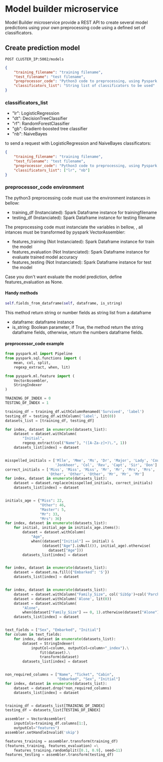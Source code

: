 # Model builder microservice
Model Builder microservice provide a REST API to create several model predictions using your own preprocessing code using a defined set of classificators. 

## Create prediction model
`POST CLUSTER_IP:5002/models`

```json
{
    "training_filename": "training filename",
    "test_filename": "test filename",
    "preprocessor_code": "Python3 code to preprocessing, using Pyspark library",
    "classificators_list": "String list of classificators to be used"
}
```
### classificators_list

* "lr": LogisticRegression
* "dt": DecisionTreeClassifier
* "rf": RandomForestClassifier
* "gb": Gradient-boosted tree classifier
* "nb": NaiveBayes

to send a request with LogisticRegression and NaiveBayes classificators:
```json
{
    "training_filename": "training filename",
    "test_filename": "test filename",
    "preprocessor_code": "Python3 code to preprocessing, using Pyspark library",
    "classificators_list": ["lr", "nb"]
}
```

### preprocessor_code environment

The python3 preprocessing code must use the environment instances in bellow:

* training_df (Instanciated): Spark Dataframe instance for trainingfilename
* testing_df  (Instanciated): Spark Dataframe instance for testing filename

The preprocessing code must instanciate the variables in bellow, , all intances must be transformed by pyspark VectorAssembler:

* features_training (Not Instanciated): Spark Dataframe instance for train the model
* features_evaluation (Not Instanciated): Spark Dataframe instance for evaluate trained model accuracy
* features_testing (Not Instanciated): Spark Dataframe instance for test the model

Case you don't want evaluate the model prediction, define features_evaluation as None.

#### Handy methods

```python
self.fields_from_dataframe(self, dataframe, is_string)
```
This method return string or number fields as string list from a dataframe

* dataframe: dataframe instance
* is_string: Boolean parameter, if True, the method return the string dataframe fields, otherwise, return the numbers dataframe fields.

#### preprocessor_code example

``` python
from pyspark.ml import Pipeline
from pyspark.sql.functions import (
    mean, col, split,
    regexp_extract, when, lit)

from pyspark.ml.feature import (
    VectorAssembler,
    StringIndexer
)

TRAINING_DF_INDEX = 0
TESTING_DF_INDEX = 1

training_df = training_df.withColumnRenamed('Survived', 'label')
testing_df = testing_df.withColumn('label', lit(0))
datasets_list = [training_df, testing_df]

for index, dataset in enumerate(datasets_list):
    dataset = dataset.withColumn(
        "Initial",
        regexp_extract(col("Name"), "([A-Za-z]+)\.", 1))
    datasets_list[index] = dataset


misspelled_initials = ['Mlle', 'Mme', 'Ms', 'Dr', 'Major', 'Lady', 'Countess',
                       'Jonkheer', 'Col', 'Rev', 'Capt', 'Sir', 'Don']
correct_initials = ['Miss', 'Miss', 'Miss', 'Mr', 'Mr', 'Mrs', 'Mrs',
                    'Other', 'Other', 'Other', 'Mr', 'Mr', 'Mr']
for index, dataset in enumerate(datasets_list):
    dataset = dataset.replace(misspelled_initials, correct_initials)
    datasets_list[index] = dataset


initials_age = {"Miss": 22,
                "Other": 46,
                "Master": 5,
                "Mr": 33,
                "Mrs": 36}
for index, dataset in enumerate(datasets_list):
    for initial, initial_age in initials_age.items():
        dataset = dataset.withColumn(
            "Age",
            when((dataset["Initial"] == initial) &
                 (dataset["Age"].isNull()), initial_age).otherwise(
                    dataset["Age"]))
        datasets_list[index] = dataset


for index, dataset in enumerate(datasets_list):
    dataset = dataset.na.fill({"Embarked": 'S'})
    datasets_list[index] = dataset


for index, dataset in enumerate(datasets_list):
    dataset = dataset.withColumn("Family_Size", col('SibSp')+col('Parch'))
    dataset = dataset.withColumn('Alone', lit(0))
    dataset = dataset.withColumn(
        "Alone",
        when(dataset["Family_Size"] == 0, 1).otherwise(dataset["Alone"]))
    datasets_list[index] = dataset


text_fields = ["Sex", "Embarked", "Initial"]
for column in text_fields:
    for index, dataset in enumerate(datasets_list):
        dataset = StringIndexer(
            inputCol=column, outputCol=column+"_index").\
                fit(dataset).\
                transform(dataset)
        datasets_list[index] = dataset


non_required_columns = ["Name", "Ticket", "Cabin",
                        "Embarked", "Sex", "Initial"]
for index, dataset in enumerate(datasets_list):
    dataset = dataset.drop(*non_required_columns)
    datasets_list[index] = dataset


training_df = datasets_list[TRAINING_DF_INDEX]
testing_df = datasets_list[TESTING_DF_INDEX]

assembler = VectorAssembler(
    inputCols=training_df.columns[1:],
    outputCol="features")
assembler.setHandleInvalid('skip')

features_training = assembler.transform(training_df)
(features_training, features_evaluation) =\
    features_training.randomSplit([0.1, 0.9], seed=11)
features_testing = assembler.transform(testing_df)
```